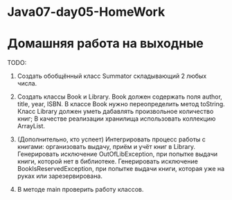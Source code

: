 # Java07-day05-HomeWork
# Домашняя работа на выходные


 TODO:

1. Создать обобщённый класс Summator
  складывающий 2 любых числа.
  
2. Создать классы Book и Library.
Book должен содержать поля author, title, year, ISBN.
В классе Book нужно переопределить метод toString.
Класс Library должен уметь дабавлять произвольное
количество книг; В качестве реализации хранилища использовать
коллекцию ArrayList.
         
3. (Дополнительно, кто успеет)
Интегрировать процесс работы с книгами: организовать выдачу, приём и
учёт книг в Library. Генерировать исключение OutOfLibException,
при попытке выдачи книги, которой нет в библиотеке. Генерировать исключение
BookIsReservedException,
при попытке выдачи книги, которая уже на руках или зарезервирована.

4. В методе main проверить работу классов.
